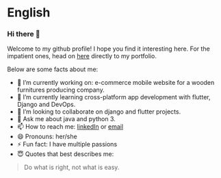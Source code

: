 # English 
### Hi there 👋
Welcome to my github profile! I hope you find it interesting here.
For the impatient ones, head on [here](https://nadiahylary.github.io/) directly to my portfolio. 

Below are some facts about me:

- 🔭 I’m currently working on: e-commerce mobile website for a wooden furnitures producing company.
- 🌱 I’m currently learning cross-platform app development with flutter, Django and DevOps.
- 👯 I’m looking to collaborate on django and flutter projects.
- 💬 Ask me about java and python 3.
- 📫 How to reach me: [linkedIn](https://www.linkedin.com/in/nadia-hylary-455889182/) or [email](mail.to/nadia.hylary@esprit.tn)
- 😄 Pronouns: her/she
- ⚡ Fun fact: I have multiple passions
- 😇 Quotes that best describes me: 
>Do what is right, not what is easy. 

